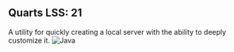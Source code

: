 ## Quarts LSS: 21
A utility for quickly creating a local server with the ability to deeply customize it.
![Java](https://img.shields.io/badge/Java-orange?style=flat-square&logo=java)
